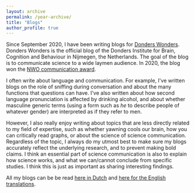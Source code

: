 ```yaml
---
layout: archive
permalink: /year-archive/
title: "Blogs"
author_profile: true
---
```


Since September 2020, I have been writing blogs for [Donders Wonders](https://blog.donders.ru.nl/). Donders Wonders is the official blog of the Donders Institute for Brain, Cognition and Behaviour in Nijmegen, the Netherlands. The goal of the blog is to communicate science to a wide laymen audience. In 2020, the blog won the [NWO communication award](https://blog.donders.ru.nl/?p=12858&lang=en).

I often write about language and communication. For example, I've written blogs on the role of sniffing during conversation and about the many functions that questions can have. I've also written about how second language pronunciation is affected by drinking alcohol, and about whether masculine generic terms (using a form such as *he* to describe people of whatever gender) are interpreted as if they refer to men. 

However, I also really enjoy writing about topics that are less directly related to my field of expertise, such as whether yawning cools our brain, how you can critically read graphs, or about the science of science communication. Regardless of the topic, I always do my utmost best to make sure my blogs accurately reflect the underlying research, and to prevent making bold claims. I think an essential part of science communication is also to explain how science works, and what we can/cannot conclude from specific studies. I think this is just as important as sharing interesting findings. 

All my blogs can be be read [here in Dutch](https://blog.donders.ru.nl/?author_name=marlijn-ter-bekke) and [here for the English translations](https://blog.donders.ru.nl/?author_name=marlijn-ter-bekke&lang=en). 
